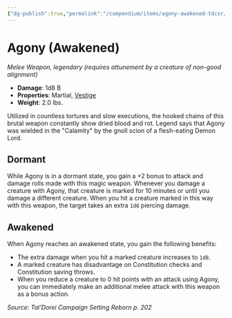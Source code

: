 ```yaml
---
{"dg-publish":true,"permalink":"/compendium/items/agony-awakened-tdcsr/","tags":["compendium/src/5e/tdcsr","item/attunement/required","item/property/martial","item/property/vestige","item/rarity/legendary","item/weapon/martial/melee"]}
---
```


# Agony (Awakened)
*Melee Weapon, legendary (requires attunement by a creature of non-good alignment)*  

- **Damage**: 1d8 B
- **Properties**: Martial, [Vestige](rules/item-properties.md#Vestige)
- **Weight**: 2.0 lbs.

Utilized in countless tortures and slow executions, the hooked chains of this brutal weapon constantly show dried blood and rot. Legend says that Agony was wielded in the "Calamity" by the gnoll scion of a flesh-eating Demon Lord.

## Dormant

While Agony is in a dormant state, you gain a +2 bonus to attack and damage rolls made with this magic weapon. Whenever you damage a creature with Agony, that creature is marked for 10 minutes or until you damage a different creature. When you hit a creature marked in this way with this weapon, the target takes an extra `1d6` piercing damage.

## Awakened

When Agony reaches an awakened state, you gain the following benefits:

- The extra damage when you hit a marked creature increases to `1d8`.  
- A marked creature has disadvantage on Constitution checks and Constitution saving throws.  
- When you reduce a creature to 0 hit points with an attack using Agony, you can immediately make an additional melee attack with this weapon as a bonus action.  

*Source: Tal'Dorei Campaign Setting Reborn p. 202*
